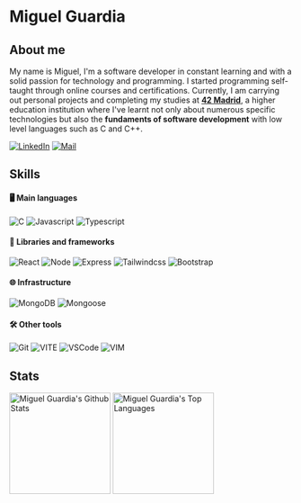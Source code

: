 # Miguel Guardia

## About me

My name is Miguel, I'm a software developer in constant learning and with a solid passion for technology and programming. I started programming self-taught through online courses and certifications. Currently, I am carrying out personal projects and completing my studies at [**42 Madrid**](https://www.42madrid.com/), a higher education institution where I've learnt not only about numerous specific technologies but also the **fundaments of software development** with low level languages such as C and C++.

[![LinkedIn](https://img.shields.io/badge/LinkedIn-20232A?style=for-the-badge&logo=linkedin&logoColor=107ab0)](https://www.linkedin.com/in/miguel-guardia-sanchez/)
[![Mail](https://img.shields.io/badge/Mail-20232A?style=for-the-badge&logo=gmail&logoColor=EA4335)](mailto:mike.guardia0309@gmail.com)

## Skills
#### 🖥 Main languages

![C](https://img.shields.io/badge/C-a?style=for-the-badge&logo=C&color=grey)
![Javascript](https://img.shields.io/badge/Javascript-a?style=for-the-badge&logo=javascript&color=grey)
![Typescript](https://img.shields.io/badge/typescript-a?style=for-the-badge&logo=typescript&color=grey)
<!--![C++](https://img.shields.io/badge/C++-a?style=for-the-badge&logo=cplusplus&color=grey)-->

#### 📘 Libraries and frameworks
![React](https://img.shields.io/badge/React-20232A?style=for-the-badge&logo=react&color=grey)
![Node](https://img.shields.io/badge/Node.js-20232A?style=for-the-badge&logo=nodedotjs&color=grey)
![Express](https://img.shields.io/badge/Express.js-20232A?style=for-the-badge&logo=express&color=grey)
![Tailwindcss](https://img.shields.io/badge/Tailwind-20232A?style=for-the-badge&logo=tailwindcss&color=grey)
![Bootstrap](https://img.shields.io/badge/Bootstrap-20232A?style=for-the-badge&logo=bootstrap&color=grey)

#### 🌐 Infrastructure 
<!--and cloud-->
![MongoDB](https://img.shields.io/badge/MongoDB-20232A?style=for-the-badge&logo=mongodb&color=grey)
![Mongoose](https://img.shields.io/badge/Mongoose-20232A?style=for-the-badge&logo=mongoose&color=grey)


#### 🛠 Other tools
![Git](https://img.shields.io/badge/Git-20232A?style=for-the-badge&logo=git&color=grey)
![VITE](https://img.shields.io/badge/Vite-20232A?style=for-the-badge&logo=vite&color=grey)
![VSCode](https://img.shields.io/badge/VSCode-20232A?style=for-the-badge&logo=visualstudiocode&color=grey)
![VIM](https://img.shields.io/badge/VIM-20232A?style=for-the-badge&logo=vim&color=grey)


## Stats

<a> 
    <a href="https://github.com/MGuardia10"><img alt="Miguel Guardia's Github Stats" src="https://denvercoder1-github-readme-stats.vercel.app/api?username=MGuardia10&show_icons=true&include_all_commits=true&theme=vision-friendly-dark&card_width=300" height="180px"/></a>
    <a href="https://github.com/MGuardia10"><img alt="Miguel Guardia's Top Languages" src="https://denvercoder1-github-readme-stats.vercel.app/api/top-langs/?username=MGuardia10&langs_count=8&layout=compact&hide=Roff,Objective-C,Makefile&theme=vision-friendly-dark&card_width=300" height="180px"/></a>
    <br/>
</a>
